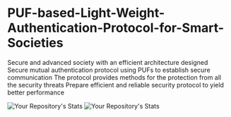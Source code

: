# PUF-based-Light-Weight-Authentication-Protocol-for-Smart-Societies
Secure and advanced society with an efficient architecture designed 
Secure mutual authentication protocol using PUFs to establish secure communication
The protocol provides methods for the protection from all the security threats
Prepare efficient and reliable security protocol to yield better performance

![Your Repository's Stats](https://github-readme-stats.vercel.app/api/top-langs/?username=priyankamall&theme=blue-green)
![Your Repository's Stats](https://github-readme-stats.vercel.app/api?username=priyankamall&show_icons=true)
